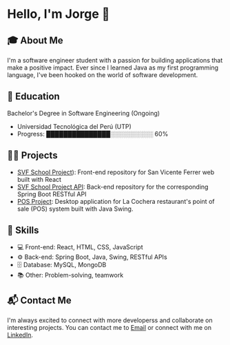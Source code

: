 # Hello, I'm Jorge 👋

## 🎓 About Me
I'm a software engineer student with a passion for building applications that make a positive impact. Ever since I learned Java as my first programming language, I've been hooked on the world of software development.

## 🌱 Education
Bachelor's Degree in Software Engineering (Ongoing)
- Universidad Tecnológica del Perú (UTP)
- Progress: ███████████████░░░░░░░░░░ 60%

## 👨‍💻 Projects
- [SVF School Project](https://github.com/jorgevfx/svf-web)): Front-end repository for San Vicente Ferrer web built with React
- [SVF School Project API](https://github.com/jorgevfx/svf-api): Back-end repository for the corresponding Spring Boot RESTful API
- [POS Project](https://github.com/jorgevfx/lacocherapos): Desktop application for La Cochera restaurant's point of sale (POS) system built with Java Swing.

## 🚀 Skills
- 💻 Front-end: React, HTML, CSS, JavaScript
- ⚙️ Back-end: Spring Boot, Java, Swing, RESTful APIs
- 🗄️ Database: MySQL, MongoDB
- 📚 Other: Problem-solving, teamwork

## 📬 Contact Me
I'm always excited to connect with more developerss and collaborate on interesting projects. You can contact me to [Email](hjorge.30@outlook.com) or connect with me on [LinkedIn](https://www.linkedin.com/in/jorge-antezana/).

